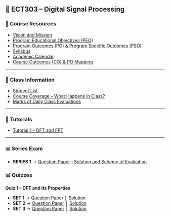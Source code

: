 ## 📘 ECT303 – Digital Signal Processing

### 📄 Course Resources
- [Vision and Mission](https://drive.google.com/file/d/10ppIVJBgR-OQ03ASHSdoyIeps2bhL/view?usp=drive_link)  
- [Program Educational Objectives (PEO)](https://drive.google.com/file/d/1tjPUfhTlXq8ITTRndbV_K17FV_CZcmLN/view?usp=drive_link)  
- [Program Outcomes (PO) & Program Specific Outcomes (PSO)](https://drive.google.com/file/d/1nxEyQinGX1zR757lPrrOeOX8kQ__huUh/view?usp=drive_link)  
- [Syllabus](https://drive.google.com/file/d/1lCPwDJ-n6xNo7LWyN7idHgJctjqp6Hsi/view?usp=drive_link)  
- [Academic Calendar](https://drive.google.com/file/d/10bq9ccSCgvhrkd42c2xrh8RfeG-Y8J5y/view?usp=drive_link)  
- [Course Outcomes (CO) & PO Mapping](https://drive.google.com/file/d/1WDYXUHIxJYbMvlCNnO8JFyrJK6F85jlk/view?usp=drive_link)  

---

### 👥 Class Information
- [Student List](https://drive.google.com/file/d/1gU_rEwouL5X7To4NRJHluv6Tny3bBKF5/view?usp=drive_link)  
- [Course Coverage – What Happens in Class?](https://docs.google.com/spreadsheets/d/1ERPHGosRGMQDs7zP4Nd0U1IqiFuECjTcCXO-f4HSqdk/edit?usp=sharing)  
- [Marks of Daily Class Evaluations](https://docs.google.com/spreadsheets/d/19DeS8EYhoT07aXgomCJzHJijmuoAP9In/edit?usp=sharing&ouid=109861562172723353410&rtpof=true&sd=true)  

---

### 📝 Tutorials
- [Tutorial 1 – DFT and FFT](https://drive.google.com/file/d/1WqbyK8hsZOvbKZuvaSfRkADaq_Kdwf1z/view?usp=drive_link)  

---

### 📊 Series Exam
- **SERIES 1** → [Question Paper](https://drive.google.com/file/d/1TaiBzKGg-h2yFf0_hePTyfbI4lGA3k79/view?usp=drive_link) | [Solution and Scheme of Evaluation](https://drive.google.com/file/d/1GEZ5OkJPgAaBzVgfLrY-RatJFwMm0z56/view?usp=drive_link)

### 📊 Quizzes

**Quiz 1 – DFT and its Properties**  
- **SET 1** → [Question Paper](https://drive.google.com/file/d/1SB79sR1hzwD4DJlXkL07o3FsAQT7saq2/view?usp=drive_link) │ [Solution](https://drive.google.com/file/d/1D4e0zrd_BKWvyDii4AUuTwxCviyRmU0e/view?usp=drive_link)  
- **SET 2** → [Question Paper](https://drive.google.com/file/d/1gg4lRgy-YNvZTKwnptSq0KKiErPSBBA7/view?usp=drive_link) │ [Solution](https://drive.google.com/file/d/1vLJtK3TBgGk36lkom3ngVkS9Pmsno2wS/view?usp=drive_link)  
- **SET 3** → [Question Paper](https://drive.google.com/file/d/14K9Eu0MFey3uHXqsf9TCbIz6gmAOcbio/view?usp=drive_link) │ [Solution](https://drive.google.com/file/d/1AcV2jO5NWS1jBdCvpA3QbvA_3tM4wrV_/view?usp=drive_link)  
